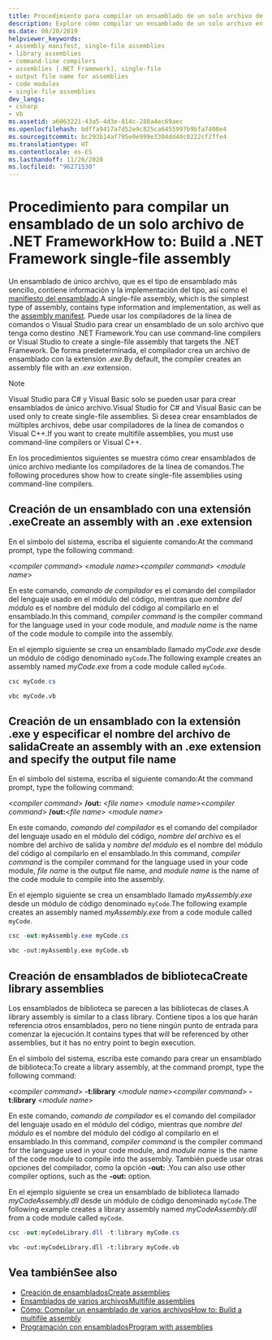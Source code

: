 ```yaml
---
title: Procedimiento para compilar un ensamblado de un solo archivo de .NET Framework
description: Explore cómo compilar un ensamblado de un solo archivo en .NET. Un ensamblado de un solo archivo puede ser una biblioteca (.dll) destinada a .NET o puede ser un archivo ejecutable (.exe).
ms.date: 08/20/2019
helpviewer_keywords:
- assembly manifest, single-file assemblies
- library assemblies
- command-line compilers
- assemblies [.NET Framework], single-file
- output file name for assemblies
- code modules
- single-file assemblies
dev_langs:
- csharp
- vb
ms.assetid: a6063221-43a5-4d3e-814c-288a4ec69aec
ms.openlocfilehash: bdffa9417a7d52e9c825ca6455997b9bfa7408e4
ms.sourcegitcommit: bc293b14af795e0e999e3304dd40c0222cf2ffe4
ms.translationtype: HT
ms.contentlocale: es-ES
ms.lasthandoff: 11/26/2020
ms.locfileid: "96271530"
---
```

# <a name="how-to-build-a-net-framework-single-file-assembly"></a><span data-ttu-id="965a9-104">Procedimiento para compilar un ensamblado de un solo archivo de .NET Framework</span><span class="sxs-lookup"><span data-stu-id="965a9-104">How to: Build a .NET Framework single-file assembly</span></span>

<span data-ttu-id="965a9-105">Un ensamblado de único archivo, que es el tipo de ensamblado más sencillo, contiene información y la implementación del tipo, así como el [manifiesto del ensamblado](../../standard/assembly/manifest.md).</span><span class="sxs-lookup"><span data-stu-id="965a9-105">A single-file assembly, which is the simplest type of assembly, contains type information and implementation, as well as the [assembly manifest](../../standard/assembly/manifest.md).</span></span> <span data-ttu-id="965a9-106">Puede usar los compiladores de la línea de comandos o Visual Studio para crear un ensamblado de un solo archivo que tenga como destino .NET Framework.</span><span class="sxs-lookup"><span data-stu-id="965a9-106">You can use command-line compilers or Visual Studio to create a single-file assembly that targets the .NET Framework.</span></span> <span data-ttu-id="965a9-107">De forma predeterminada, el compilador crea un archivo de ensamblado con la extensión *.exe*.</span><span class="sxs-lookup"><span data-stu-id="965a9-107">By default, the compiler creates an assembly file with an *.exe* extension.</span></span>

> [!NOTE]
> <span data-ttu-id="965a9-108">Visual Studio para C# y Visual Basic solo se pueden usar para crear ensamblados de único archivo.</span><span class="sxs-lookup"><span data-stu-id="965a9-108">Visual Studio for C# and Visual Basic can be used only to create single-file assemblies.</span></span> <span data-ttu-id="965a9-109">Si desea crear ensamblados de múltiples archivos, debe usar compiladores de la línea de comandos o Visual C++.</span><span class="sxs-lookup"><span data-stu-id="965a9-109">If you want to create multifile assemblies, you must use command-line compilers or Visual C++.</span></span>

<span data-ttu-id="965a9-110">En los procedimientos siguientes se muestra cómo crear ensamblados de único archivo mediante los compiladores de la línea de comandos.</span><span class="sxs-lookup"><span data-stu-id="965a9-110">The following procedures show how to create single-file assemblies using command-line compilers.</span></span>

## <a name="create-an-assembly-with-an-exe-extension"></a><span data-ttu-id="965a9-111">Creación de un ensamblado con una extensión .exe</span><span class="sxs-lookup"><span data-stu-id="965a9-111">Create an assembly with an .exe extension</span></span>

<span data-ttu-id="965a9-112">En el símbolo del sistema, escriba el siguiente comando:</span><span class="sxs-lookup"><span data-stu-id="965a9-112">At the command prompt, type the following command:</span></span>

<span data-ttu-id="965a9-113">\<*compiler command*> \<*module name*></span><span class="sxs-lookup"><span data-stu-id="965a9-113">\<*compiler command*> \<*module name*></span></span>

<span data-ttu-id="965a9-114">En este comando, *comando de compilador* es el comando del compilador del lenguaje usado en el módulo del código, mientras que *nombre del módulo* es el nombre del módulo del código al compilarlo en el ensamblado.</span><span class="sxs-lookup"><span data-stu-id="965a9-114">In this command, *compiler command* is the compiler command for the language used in your code module, and *module name* is the name of the code module to compile into the assembly.</span></span>

<span data-ttu-id="965a9-115">En el ejemplo siguiente se crea un ensamblado llamado *myCode.exe* desde un módulo de código denominado `myCode`.</span><span class="sxs-lookup"><span data-stu-id="965a9-115">The following example creates an assembly named *myCode.exe* from a code module called `myCode`.</span></span>

```csharp
csc myCode.cs
```

```vb
vbc myCode.vb
```

## <a name="create-an-assembly-with-an-exe-extension-and-specify-the-output-file-name"></a><span data-ttu-id="965a9-116">Creación de un ensamblado con la extensión .exe y especificar el nombre del archivo de salida</span><span class="sxs-lookup"><span data-stu-id="965a9-116">Create an assembly with an .exe extension and specify the output file name</span></span>

<span data-ttu-id="965a9-117">En el símbolo del sistema, escriba el siguiente comando:</span><span class="sxs-lookup"><span data-stu-id="965a9-117">At the command prompt, type the following command:</span></span>

<span data-ttu-id="965a9-118">\<*compiler command*> **/out:** \<*file name*> \<*module name*></span><span class="sxs-lookup"><span data-stu-id="965a9-118">\<*compiler command*> **/out:**\<*file name*> \<*module name*></span></span>

<span data-ttu-id="965a9-119">En este comando, *comando del compilador* es el comando del compilador del lenguaje usado en el módulo del código, *nombre del archivo* es el nombre del archivo de salida y *nombre del módulo* es el nombre del módulo del código al compilarlo en el ensamblado.</span><span class="sxs-lookup"><span data-stu-id="965a9-119">In this command, *compiler command* is the compiler command for the language used in your code module, *file name* is the output file name, and *module name* is the name of the code module to compile into the assembly.</span></span>

<span data-ttu-id="965a9-120">En el ejemplo siguiente se crea un ensamblado llamado *myAssembly.exe* desde un módulo de código denominado `myCode`.</span><span class="sxs-lookup"><span data-stu-id="965a9-120">The following example creates an assembly named *myAssembly.exe* from a code module called `myCode`.</span></span>

```csharp
csc -out:myAssembly.exe myCode.cs
```

```vb
vbc -out:myAssembly.exe myCode.vb
```

## <a name="create-library-assemblies"></a><span data-ttu-id="965a9-121">Creación de ensamblados de biblioteca</span><span class="sxs-lookup"><span data-stu-id="965a9-121">Create library assemblies</span></span>

 <span data-ttu-id="965a9-122">Los ensamblados de biblioteca se parecen a las bibliotecas de clases.</span><span class="sxs-lookup"><span data-stu-id="965a9-122">A library assembly is similar to a class library.</span></span> <span data-ttu-id="965a9-123">Contiene tipos a los que harán referencia otros ensamblados, pero no tiene ningún punto de entrada para comenzar la ejecución.</span><span class="sxs-lookup"><span data-stu-id="965a9-123">It contains types that will be referenced by other assemblies, but it has no entry point to begin execution.</span></span>

<span data-ttu-id="965a9-124">En el símbolo del sistema, escriba este comando para crear un ensamblado de biblioteca:</span><span class="sxs-lookup"><span data-stu-id="965a9-124">To create a library assembly, at the command prompt, type the following command:</span></span>

<span data-ttu-id="965a9-125">\<*compiler command*> **-t:library** \<*module name*></span><span class="sxs-lookup"><span data-stu-id="965a9-125">\<*compiler command*> **-t:library** \<*module name*></span></span>

<span data-ttu-id="965a9-126">En este comando, *comando de compilador* es el comando del compilador del lenguaje usado en el módulo del código, mientras que *nombre del módulo* es el nombre del módulo del código al compilarlo en el ensamblado.</span><span class="sxs-lookup"><span data-stu-id="965a9-126">In this command, *compiler command* is the compiler command for the language used in your code module, and *module name* is the name of the code module to compile into the assembly.</span></span> <span data-ttu-id="965a9-127">También puede usar otras opciones del compilador, como la opción **-out:** .</span><span class="sxs-lookup"><span data-stu-id="965a9-127">You can also use other compiler options, such as the **-out:** option.</span></span>

<span data-ttu-id="965a9-128">En el ejemplo siguiente se crea un ensamblado de biblioteca llamado *myCodeAssembly.dll* desde un módulo de código denominado `myCode`.</span><span class="sxs-lookup"><span data-stu-id="965a9-128">The following example creates a library assembly named *myCodeAssembly.dll* from a code module called `myCode`.</span></span>

```csharp
csc -out:myCodeLibrary.dll -t:library myCode.cs
```

```vb
vbc -out:myCodeLibrary.dll -t:library myCode.vb
```

## <a name="see-also"></a><span data-ttu-id="965a9-129">Vea también</span><span class="sxs-lookup"><span data-stu-id="965a9-129">See also</span></span>

- [<span data-ttu-id="965a9-130">Creación de ensamblados</span><span class="sxs-lookup"><span data-stu-id="965a9-130">Create assemblies</span></span>](../../standard/assembly/create.md)
- [<span data-ttu-id="965a9-131">Ensamblados de varios archivos</span><span class="sxs-lookup"><span data-stu-id="965a9-131">Multifile assemblies</span></span>](multifile-assemblies.md)
- [<span data-ttu-id="965a9-132">Cómo: Compilar un ensamblado de varios archivos</span><span class="sxs-lookup"><span data-stu-id="965a9-132">How to: Build a multifile assembly</span></span>](build-multifile-assembly.md)
- [<span data-ttu-id="965a9-133">Programación con ensamblados</span><span class="sxs-lookup"><span data-stu-id="965a9-133">Program with assemblies</span></span>](../../standard/assembly/index.md)
